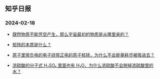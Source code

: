 ## 知乎日报 
### 2024-02-18

+ [既然物质不能凭空产生，那么宇宙最初的物质是从哪里来的？](https://daily.zhihu.com/story/9770007)

+ [矩阵的本质是什么？](https://daily.zhihu.com/story/9770010)

+ [原子里带负电的电子绕带正电的原子核转，为什么不会能量耗尽被吸进去？](https://daily.zhihu.com/story/9770020)

+ [浓硫酸的分子式 H₂SO₄ 里面也有 H₂O，为什么浓硫酸不会脱掉浓硫酸里的水？](https://daily.zhihu.com/story/9770023)

